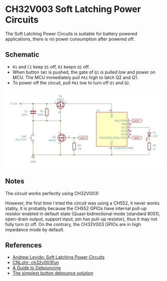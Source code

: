 # CH32V003 Soft Latching Power Circuits

The Soft Latching Power Circuits is suitable for battery powered applications, there is no power consumption after powered off.

## Schematic

- `R1` and `C1` keep `Q1` off, `R2` keeps `Q2` off.
- When button `SW1` is pushed, the gate of `Q1` is pulled low and power on MCU. The MCU immediately pull `PA1` high to latch Q2 and Q1.
- To power off the circuit, pull `PA1` low to turn off `Q1` and `Q2`.

![Alt text](schematic/CH32V003_Soft_Latching/CH32V003_Soft_Latching.png)

## Notes

The circuit works perfectly using CH32V003!

However, the first time I tried the circuit was using a CH552, it never works stably, it is probably because the CH552 GPIOs have internal pull-up resistor enabled in default state (Quasi-bidirectional mode (standard 8051), open-drain output, support input, pin has pull-up resistor), thus it may not fully turn `Q2` off. On the contrary, the CH32V003 GPIOs are in high impedance mode by default.

## References

- [Andrew Levido: Soft Latching Power Circuits](https://circuitcellar.com/resources/quickbits/soft-latching-power-circuits/)
- [CNLohr: ch32v003fun](https://github.com/cnlohr/ch32v003fun)
- [A Guide to Debouncing](https://my.eng.utah.edu/~cs5780/debouncing.pdf)
- [The simplest button debounce solution](https://www.e-tinkers.com/2021/05/the-simplest-button-debounce-solution/)
